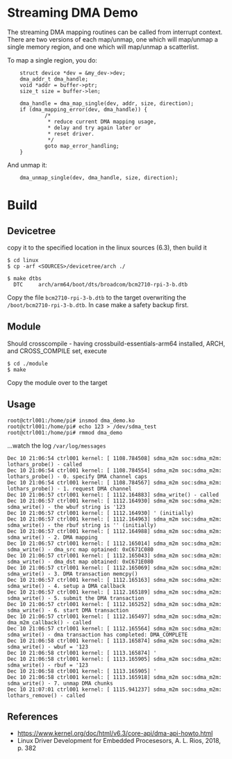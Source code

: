# Streaming DMA Demo

The streaming DMA mapping routines can be called from interrupt context. There are two versions of each map/unmap, one which will map/unmap a single memory region, and one which will map/unmap a scatterlist.  

To map a single region, you do:  
```
    struct device *dev = &my_dev->dev;
    dma_addr_t dma_handle;
    void *addr = buffer->ptr;
    size_t size = buffer->len;

    dma_handle = dma_map_single(dev, addr, size, direction);
    if (dma_mapping_error(dev, dma_handle)) {
            /*
             * reduce current DMA mapping usage,
             * delay and try again later or
             * reset driver.
             */
            goto map_error_handling;
    }
```

And unmap it:  
```
    dma_unmap_single(dev, dma_handle, size, direction);
```

# Build

## Devicetree

copy it to the specified location in the linux sources (6.3), then build it  
```
$ cd linux
$ cp -arf <SOURCES>/devicetree/arch ./

$ make dtbs
  DTC     arch/arm64/boot/dts/broadcom/bcm2710-rpi-3-b.dtb
```
Copy the file `bcm2710-rpi-3-b.dtb` to the target overwriting the `/boot/bcm2710-rpi-3-b.dtb`. In case make a safety backup first.  

## Module

Should crosscompile - having crossbuild-essentials-arm64 installed, ARCH, and CROSS_COMPILE set, execute  
```
$ cd ./module
$ make
```
Copy the module over to the target  

## Usage

```
root@ctrl001:/home/pi# insmod dma_demo.ko
root@ctrl001:/home/pi# echo 123 > /dev/sdma_test
root@ctrl001:/home/pi# rmmod dma_demo
```

...watch the log `/var/log/messages`  
```
Dec 10 21:06:54 ctrl001 kernel: [ 1108.784508] sdma_m2m soc:sdma_m2m: lothars_probe() - called
Dec 10 21:06:54 ctrl001 kernel: [ 1108.784554] sdma_m2m soc:sdma_m2m: lothars_probe() - 0. specify DMA channel caps
Dec 10 21:06:54 ctrl001 kernel: [ 1108.784567] sdma_m2m soc:sdma_m2m: lothars_probe() - 1. request DMA channel
Dec 10 21:06:57 ctrl001 kernel: [ 1112.164883] sdma_write() - called
Dec 10 21:06:57 ctrl001 kernel: [ 1112.164930] sdma_m2m soc:sdma_m2m: sdma_write() - the wbuf string is '123
Dec 10 21:06:57 ctrl001 kernel: [ 1112.164930] ' (initially)
Dec 10 21:06:57 ctrl001 kernel: [ 1112.164963] sdma_m2m soc:sdma_m2m: sdma_write() - the rbuf string is '' (initially)
Dec 10 21:06:57 ctrl001 kernel: [ 1112.164988] sdma_m2m soc:sdma_m2m: sdma_write() - 2. DMA mapping
Dec 10 21:06:57 ctrl001 kernel: [ 1112.165014] sdma_m2m soc:sdma_m2m: sdma_write() - dma_src map optained: 0xC671C080
Dec 10 21:06:57 ctrl001 kernel: [ 1112.165043] sdma_m2m soc:sdma_m2m: sdma_write() - dma_dst map obtained: 0xC671E080
Dec 10 21:06:57 ctrl001 kernel: [ 1112.165069] sdma_m2m soc:sdma_m2m: sdma_write() - 3. DMA transaction memcpy()
Dec 10 21:06:57 ctrl001 kernel: [ 1112.165163] sdma_m2m soc:sdma_m2m: sdma_write() - 4. setup a DMA callback
Dec 10 21:06:57 ctrl001 kernel: [ 1112.165189] sdma_m2m soc:sdma_m2m: sdma_write() - 5. submit the DMA transaction
Dec 10 21:06:57 ctrl001 kernel: [ 1112.165252] sdma_m2m soc:sdma_m2m: sdma_write() - 6. start DMA transaction
Dec 10 21:06:57 ctrl001 kernel: [ 1112.165497] sdma_m2m soc:sdma_m2m: dma_m2m_callback() - called
Dec 10 21:06:57 ctrl001 kernel: [ 1112.165564] sdma_m2m soc:sdma_m2m: sdma_write() - dma transaction has completed: DMA_COMPLETE
Dec 10 21:06:58 ctrl001 kernel: [ 1113.165874] sdma_m2m soc:sdma_m2m: sdma_write() - wbuf = '123
Dec 10 21:06:58 ctrl001 kernel: [ 1113.165874] '
Dec 10 21:06:58 ctrl001 kernel: [ 1113.165905] sdma_m2m soc:sdma_m2m: sdma_write() - rbuf = '123
Dec 10 21:06:58 ctrl001 kernel: [ 1113.165905] '
Dec 10 21:06:58 ctrl001 kernel: [ 1113.165918] sdma_m2m soc:sdma_m2m: sdma_write() - 7. unmap DMA chunks
Dec 10 21:07:01 ctrl001 kernel: [ 1115.941237] sdma_m2m soc:sdma_m2m: lothars_remove() - called
```

## References
* https://www.kernel.org/doc/html/v6.3/core-api/dma-api-howto.html
* Linux Driver Development for Embedded Procesesors, A. L. Rios, 2018, p. 382
